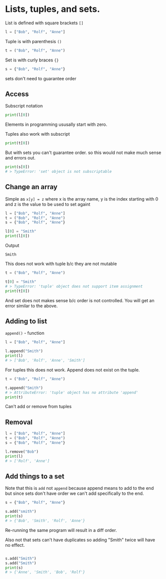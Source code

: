 # Lists, tuples, and sets.

List is defined with square brackets `[]`

```python
l = ["Bob", "Rolf", "Anne"]
```

Tuple is with parenthesis `()`

```python
t = ("Bob", "Rolf", "Anne")
```

Set is with curly braces `{}`

```python
s = {"Bob", "Rolf", "Anne"}
```

sets don't need to guarantee order

## Access

Subscript notation

```python
print(l[0])
```

Elements in programming ususally start with zero.

Tuples also work with subscript

```python
print(t[0])
```

But with sets you can't guarantee order. so this would not make much sense and errors out.

```python
print(s[0])
# > TypeError: 'set' object is not subscriptable
```

## Change an array

Simple as `x[y] = z` where x is the array name, y is the index starting with 0 and z is the value to be used to set againt

```python
l = ["Bob", "Rolf", "Anne"]
t = ("Bob", "Rolf", "Anne")
s = {"Bob", "Rolf", "Anne"}

l[0] = "Smith"
print(l[0])
```

Output

```
Smith
```

This does not work with tuple b/c they are not mutable

```python
t = ("Bob", "Rolf", "Anne")

t[0] = "Smith"
# > TypeError: 'tuple' object does not support item assignment
print(t[0])
```

And set does not makes sense b/c order is not controlled. You will get an error similar to the above.

## Adding to list

`append()` - function

```python
l = ["Bob", "Rolf", "Anne"]

l.append("Smith")
print(l)
# > ['Bob', 'Rolf', 'Anne', 'Smith']
```

For tuples this does not work. Append does not exist on the tuple.

```python
t = ("Bob", "Rolf", "Anne")

t.append("Smith")
# > AttributeError: 'tuple' object has no attribute 'append'
print(t)
```

Can't add or remove from tuples

## Removal

```python
l = ["Bob", "Rolf", "Anne"]
t = ("Bob", "Rolf", "Anne")
s = {"Bob", "Rolf", "Anne"}

l.remove("Bob")
print(l)
# > ['Rolf', 'Anne']
```

## Add things to a set

Note that this is `add` not `append` because append means to add to the end but since sets don't have order we can't add specifically to the end.

```python
s = {"Bob", "Rolf", "Anne"}

s.add("smith")
print(s)
# > {'Bob', 'Smith', 'Rolf', 'Anne'}
```

Re-running the same program will result in a diff order.

Also not that sets can't have duplicates so adding "Smith" twice will have no effect.

```python

s.add("Smith")
s.add("Smith")
print(s)
# > {'Anne', 'Smith', 'Bob', 'Rolf'}
```

